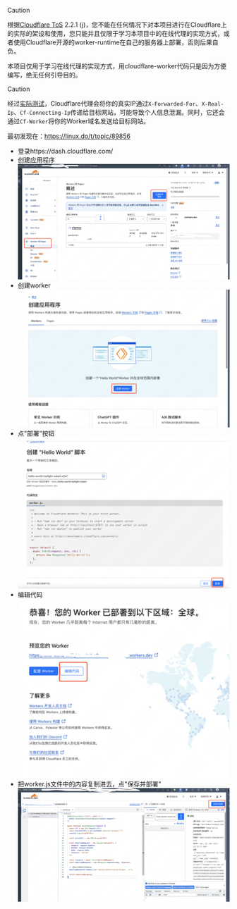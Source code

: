 > [!CAUTION]
> 根据[Cloudflare ToS](cloudflare.com/terms) 2.2.1 (j)，您不能在任何情况下对本项目进行在Cloudflare上的实际的架设和使用，您只能并且仅限于学习本项目中的在线代理的实现方式，或者使用Cloudflare开源的worker-runtime在自己的服务器上部署，否则后果自负。
>
> 本项目仅用于学习在线代理的实现方式，用cloudflare-worker代码只是因为方便编写，绝无任何引导目的。

> [!CAUTION]
> 经过[实际测试](img/cf_realip.png)，Cloudflare代理会将你的真实IP通过`X-Forwarded-For`、`X-Real-Ip`、`Cf-Connecting-Ip`传递给目标网站，可能导致个人信息泄漏。同时，它还会通过`Cf-Worker`将你的Worker域名发送给目标网站。
>
> 最初发现在：https://linux.do/t/topic/89856


* 登录https://dash.cloudflare.com/
* 创建应用程序
![创建应用程序](img/1createapp.png)
* 创建worker
![创建worker](img/2createworker.png)
* 点"部署"按钮
![点击部署按钮](img/3deploy.png)
* 编辑代码
![编辑代码](img/4update.png)
* 把worker.js文件中的内容复制进去，点"保存并部署"
![保存并部署](img/5save.png)
